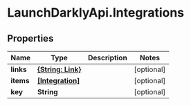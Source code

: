 # LaunchDarklyApi.Integrations

## Properties

Name | Type | Description | Notes
------------ | ------------- | ------------- | -------------
**links** | [**{String: Link}**](Link.md) |  | [optional] 
**items** | [**[Integration]**](Integration.md) |  | [optional] 
**key** | **String** |  | [optional] 


